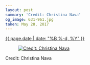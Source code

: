 ```yaml
---
layout: post
summary: 'Credit: Christina Nava'
og_image: 631-961.jpg
taken: May 28, 2017
---
```


<div class="post">
 <time>
  <a href="/631">
   {{ page.date | date: "%B %-d, %Y" }}
  </a>
 </time>
 <a href="/631">
  <figure data-taken="5/28/2017">
   <img alt="Credit: Christina Nava" sizes="(min-width: 700px) 50vw, calc(100vw - 2rem)" src="{{ site.assets_url }}/631-480.jpg" srcset="{{ site.assets_url }}/631-240.jpg 240w, {{ site.assets_url }}/631-480.jpg 480w, {{ site.assets_url }}/631-721.jpg 721w, {{ site.assets_url }}/631-961.jpg 961w"/>
  </figure>
 </a>
 <span>
  Credit: Christina Nava
 </span>
</div>
